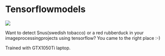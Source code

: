 # Tensorflowmodels

![](ModelGIF.gif)

Want to detect Snus(swedish tobacco) or a red rubberduck in your imageprocessingprojects using tensorflow? You came to the right place :-)

Trained with GTX1050Ti laptop.



